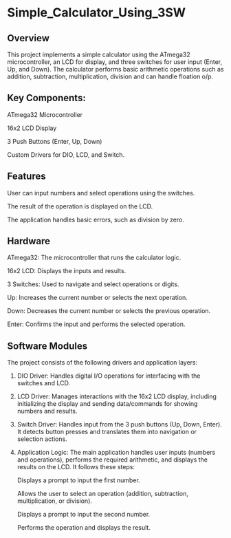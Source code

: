# Simple_Calculator_Using_3SW

## Overview
This project implements a simple calculator using the ATmega32 microcontroller, an LCD for display, and three switches for user input (Enter, Up, and Down). The calculator performs basic arithmetic operations such as addition, subtraction, multiplication, division and can handle floation o/p.

## Key Components:
ATmega32 Microcontroller

16x2 LCD Display

3 Push Buttons (Enter, Up, Down)

Custom Drivers for DIO, LCD, and Switch.

## Features
User can input numbers and select operations using the switches.

The result of the operation is displayed on the LCD.

The application handles basic errors, such as division by zero.

## Hardware
ATmega32: The microcontroller that runs the calculator logic.

16x2 LCD: Displays the inputs and results.

3 Switches: Used to navigate and select operations or digits.

Up: Increases the current number or selects the next operation.

Down: Decreases the current number or selects the previous operation.

Enter: Confirms the input and performs the selected operation.

## Software Modules
The project consists of the following drivers and application layers:

1. DIO Driver:
Handles digital I/O operations for interfacing with the switches and LCD.

2. LCD Driver:
Manages interactions with the 16x2 LCD display, including initializing the display and sending data/commands for showing numbers and results.

3. Switch Driver:
Handles input from the 3 push buttons (Up, Down, Enter). It detects button presses and translates them into navigation or selection actions.

4. Application Logic:
The main application handles user inputs (numbers and operations), performs the required arithmetic, and displays the results on the LCD. It follows these steps:

    Displays a prompt to input the first number.
   
    Allows the user to select an operation (addition, subtraction, multiplication, or division).
   
    Displays a prompt to input the second number.
   
    Performs the operation and displays the result.
